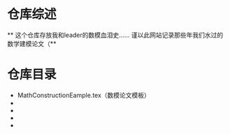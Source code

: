 # 仓库综述
** 这个仓库存放我和leader的数模血泪史...... 谨以此网站记录那些年我们水过的数学建模论文（**
# 仓库目录
- MathConstructionEample.tex（数模论文模板）
- 
-
- 
- 
